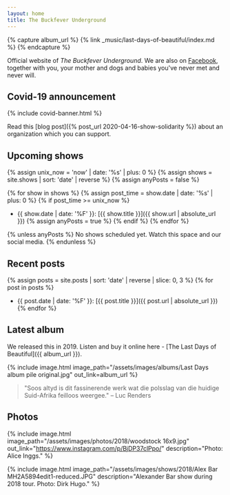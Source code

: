 ```yaml
---
layout: home
title: The Buckfever Underground
---
```


{% capture album_url %}
    {% link _music/last-days-of-beautiful/index.md %}
{% endcapture %}

Official website of _The Buckfever Underground_. We are also on [Facebook](https://www.facebook.com/TheBuckfeverUnderground), together with you, your mother and dogs and babies you've never met and never will.

## Covid-19 announcement

{% include covid-banner.html %}

Read this [blog post]({% post_url 2020-04-16-show-solidarity %}) about an organization which you can support.


## Upcoming shows

{% assign unix_now = 'now' | date: '%s' | plus: 0 %}
{% assign shows = site.shows | sort: 'date' | reverse %}
{% assign anyPosts = false %}

{% for show in shows %}
{% assign post_time = show.date | date: '%s' | plus: 0 %}
{% if post_time >= unix_now %}
- {{ show.date | date: '%F' }}: [{{ show.title }}]({{ show.url | absolute_url }})
{% assign anyPosts = true %}
{% endif %}
{% endfor %}

{% unless anyPosts %}
No shows scheduled yet. Watch this space and our social media.
{% endunless %}


## Recent posts

{% assign posts = site.posts | sort: 'date' | reverse | slice: 0, 3 %}
{% for post in posts %}
- {{ post.date | date: '%F' }}: [{{ post.title }}]({{ post.url | absolute_url }})
{% endfor %}


## Latest album

We released this in 2019. Listen and buy it online here - [The Last Days of Beautiful]({{ album_url }}).

{% include image.html
    image_path="/assets/images/albums/Last Days album pile original.jpg"
    out_link=album_url
%}

> "Soos altyd is dit fassinerende werk wat die polsslag van die huidige Suid-Afrika feilloos weergee." – Luc Renders


## Photos

{% include image.html
    image_path="/assets/images/photos/2018/woodstock 16x9.jpg"
    out_link="https://www.instagram.com/p/BjDP37clPpo/"
    description="Photo: Alice Inggs."
%}

{% include image.html
    image_path="/assets/images/shows/2018/Alex Bar MH2A5894edit1-reduced.JPG"
    description="Alexander Bar show during 2018 tour. Photo: Dirk Hugo."
%}

